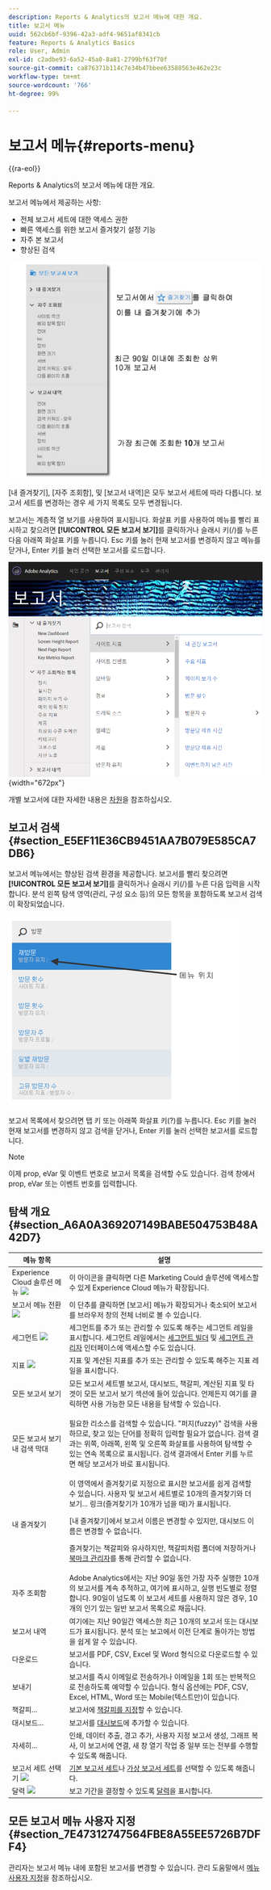 ```yaml
---
description: Reports & Analytics의 보고서 메뉴에 대한 개요.
title: 보고서 메뉴
uuid: 562cb6bf-9396-42a3-adf4-9651af8341cb
feature: Reports & Analytics Basics
role: User, Admin
exl-id: c2adbe93-6a52-45a0-8a81-2799bf63f70f
source-git-commit: ca876371b114c7e34b47bbee63588563e462e23c
workflow-type: tm+mt
source-wordcount: '766'
ht-degree: 99%

---
```


# 보고서 메뉴{#reports-menu}

{{ra-eol}}

Reports &amp; Analytics의 보고서 메뉴에 대한 개요.

보고서 메뉴에서 제공하는 사항:

* 전체 보고서 세트에 대한 액세스 권한
* 빠른 액세스를 위한 보고서 즐겨찾기 설정 기능
* 자주 본 보고서
* 향상된 검색

![](assets/menu-mainnav.png)

[내 즐겨찾기], [자주 조회함], 및 [보고서 내역]은 모두 보고서 세트에 따라 다릅니다. 보고서 세트를 변경하는 경우 세 가지 목록도 모두 변경됩니다.

보고서는 계층적 열 보기를 사용하여 표시됩니다. 화살표 키를 사용하여 메뉴를 빨리 표시하고 찾으려면 **[!UICONTROL 모든 보고서 보기]**&#x200B;를 클릭하거나 슬래시 키(/)를 누른 다음 아래쪽 화살표 키를 누릅니다. Esc 키를 눌러 현재 보고서를 변경하지 않고 메뉴를 닫거나, Enter 키를 눌러 선택한 보고서를 로드합니다.

![](assets/reports-landing.png){width="672px"}

개별 보고서에 대한 자세한 내용은 [차원](/help/components/dimensions/overview.md)을 참조하십시오.

## 보고서 검색 {#section_E5EF11E36CB9451AA7B079E585CA7DB6}

보고서 메뉴에서는 향상된 검색 환경을 제공합니다. 보고서를 빨리 찾으려면 **[!UICONTROL 모든 보고서 보기]**&#x200B;를 클릭하거나 슬래시 키(/)를 누른 다음 입력을 시작합니다. 분석 왼쪽 탐색 영역(관리, 구성 요소 등)의 모든 항목을 포함하도록 보고서 검색이 확장되었습니다.

![](assets/menu-search.png)

보고서 목록에서 찾으려면 탭 키 또는 아래쪽 화살표 키(?)를 누릅니다. Esc 키를 눌러 현재 보고서를 변경하지 않고 검색을 닫거나, Enter 키를 눌러 선택한 보고서를 로드합니다.

>[!NOTE]
>
>이제 prop, eVar 및 이벤트 번호로 보고서 목록을 검색할 수도 있습니다. 검색 창에서 prop, eVar 또는 이벤트 번호를 입력합니다.

## 탐색 개요 {#section_A6A0A369207149BABE504753B48A42D7}

<table id="table_3BA295966BBC4C94ABDC3718D1894698"> 
 <thead> 
  <tr> 
   <th colname="col1" class="entry"> 메뉴 항목 </th> 
   <th colname="col2" class="entry"> 설명 </th> 
  </tr>
 </thead>
 <tbody> 
  <tr> 
   <td colname="col1">Experience Cloud 솔루션 메뉴 <img placement="inline"  src="https://spectrum.adobe.com/static/icons/workflow_18/Smock_Apps_18_N.svg" width="15px" id="image_B75D0F6991F74389A77068D999C9A910" /> </td> 
   <td colname="col2"> 이 아이콘을 클릭하면 다른 Marketing Could 솔루션에 액세스할 수 있게 Experience Cloud 메뉴가 확장됩니다. </td> 
  </tr> 
  <tr> 
   <td colname="col1">보고서 메뉴 전환 <img placement="inline"  src="https://spectrum.adobe.com/static/icons/workflow_18/Smock_Report_18_N.svg" id="image_32296B71E82C4694821D99867305F5FE" width="15px" /> </td> 
   <td colname="col2"> 이 단추를 클릭하면 [보고서] 메뉴가 확장되거나 축소되어 보고서를 브라우저 창의 전체 너비로 볼 수 있습니다. </td> 
  </tr> 
  <tr> 
   <td colname="col1"><span class="uicontrol">세그먼트 <img placement="inline"  src="https://spectrum.adobe.com/static/icons/workflow_18/Smock_Segmentation_18_N.svg" width="15px" id="image_6BF461356C8640EA8E93B74092320E91" /></span> </td> 
   <td colname="col2">세그먼트를 추가 또는 관리할 수 있도록 해주는 세그먼트 레일을 표시합니다. 세그먼트 레일에서는 <a href="/help/components/segmentation/segmentation-workflow/seg-build.md"  >세그먼트 빌더</a> 및 <a href="https://experienceleague.adobe.com/docs/analytics/components/segmentation/segmentation-workflow/seg-manage.html"  >세그먼트 관리자</a> 인터페이스에 액세스할 수도 있습니다. </td> 
  </tr> 
  <tr> 
   <td colname="col1"><span class="uicontrol">지표 <img placement="inline"  src="https://spectrum.adobe.com/static/icons/workflow_18/Smock_Event_18_N.svg" width="15px" id="image_88620CB8A9CC4BC3BE4CE30BDA727512" /></span> </td> 
   <td colname="col2"> 지표 및 계산된 지표를 추가 또는 관리할 수 있도록 해주는 지표 레일을 표시합니다. </td> 
  </tr> 
  <tr> 
   <td colname="col1"><span class="uicontrol"> 모든 보고서 보기</span> </td> 
   <td colname="col2">모든 보고서 세트별 보고서, 대시보드, 책갈피, 계산된 지표 및 타겟이 <span class="uicontrol">모든 보고서 보기</span> 섹션에 들어 있습니다. 언제든지 여기를 클릭하면 사용 가능한 모든 내용을 탐색할 수 있습니다. </td> 
  </tr> 
  <tr> 
   <td colname="col1"><span class="uicontrol">모든 보고서 보기</span> 내 검색 막대 </td> 
   <td colname="col2"> <p> 필요한 리소스를 검색할 수 있습니다. "퍼지(fuzzy)" 검색을 사용하므로, 찾고 있는 단어를 정확히 입력할 필요가 없습니다. 검색 결과는 위쪽, 아래쪽, 왼쪽 및 오른쪽 화살표를 사용하여 탐색할 수 있는 연속 목록으로 표시됩니다. 검색 결과에서 <span class="uicontrol">Enter</span> 키를 누르면 해당 보고서가 바로 표시됩니다. </p> </td> 
  </tr> 
  <tr> 
   <td colname="col1"><span class="uicontrol">내 즐겨찾기</span> </td> 
   <td colname="col2">이 영역에서 <span class="uicontrol">즐겨찾기로 지정</span>으로 표시한 보고서를 쉽게 검색할 수 있습니다. 사용자 및 보고서 세트별로 10개의 즐겨찾기와 <span class="uicontrol">더 보기...</span> 링크(즐겨찾기가 10개가 넘을 때)가 표시됩니다. <p>[내 즐겨찾기]에서 보고서 이름은 변경할 수 있지만, 대시보드 이름은 변경할 수 없습니다. </p> <p>즐겨찾기는 책갈피와 유사하지만, 책갈피처럼 폴더에 저장하거나 <a href="/help/analyze/reports-analytics/bookmarks.md"  > 북마크 관리자</a>를 통해 관리할 수 없습니다. </p> </td> 
  </tr> 
  <tr> 
   <td colname="col1"><span class="uicontrol"> 자주 조회함</span> </td> 
   <td colname="col2"> Adobe Analytics에서는 지난 90일 동안 가장 자주 실행한 10개의 보고서를 계속 추적하고, 여기에 표시하고, 실행 빈도별로 정렬합니다. 90일이 넘도록 이 보고서 세트를 사용하지 않은 경우, 10개의 인기 있는 일반 보고서 목록으로 채웁니다. </td> 
  </tr> 
  <tr> 
   <td colname="col1"><span class="uicontrol"> 보고서 내역</span> </td> 
   <td colname="col2"> 여기에는 지난 90일간 액세스한 최근 10개의 보고서 또는 대시보드가 표시됩니다. 분석 또는 보고에서 이전 단계로 돌아가는 방법을 쉽게 알 수 있습니다. </td> 
  </tr> 
  <tr> 
   <td colname="col1"><span class="uicontrol"> 다운로드</span> </td> 
   <td colname="col2">보고서를 PDF, CSV, Excel 및 Word 형식으로 다운로드할 수 있습니다. </td> 
  </tr> 
  <tr> 
   <td colname="col1"><span class="uicontrol"> 보내기</span> </td> 
   <td colname="col2">보고서를 즉시 이메일로 전송하거나 이메일을 1회 또는 반복적으로 전송하도록 예약할 수 있습니다. 형식 옵션에는 PDF, CSV, Excel, HTML, Word 또는 Mobile(텍스트만)이 있습니다.</td> 
  </tr> 
  <tr> 
   <td colname="col1"><span class="uicontrol"> 책갈피...</span> </td> 
   <td colname="col2">보고서에 <a href="/help/analyze/reports-analytics/bookmarks.md"  >책갈피를 지정</a>할 수 있습니다. </td> 
  </tr> 
  <tr> 
   <td colname="col1"><span class="uicontrol"> 대시보드</span>... </td> 
   <td colname="col2">보고서를 <a href="/help/analyze/reports-analytics/dashboard.md"  > 대시보드</a>에 추가할 수 있습니다. </td> 
  </tr> 
  <tr> 
   <td colname="col1"><span class="uicontrol"> 자세히...</span> </td> 
   <td colname="col2"> 인쇄, 데이터 추출, 경고 추가, 사용자 지정 보고서 생성, 그래프 복사, 이 보고서에 연결, 새 창 열기 작업 중 일부 또는 전부를 수행할 수 있도록 해줍니다. </td> 
  </tr> 
  <tr> 
   <td colname="col1">보고서 세트 선택기 <img placement="inline"  src="https://spectrum.adobe.com/static/icons/workflow_18/Smock_Data_18_N.svg" width="15px" id="image_9F64944D46574B2AA38D81A7C82C4AC4" /> </td> 
   <td colname="col2"><a href="https://experienceleague.adobe.com/docs/analytics/admin/manage-report-suites/report-suites-admin.html"  >기본 보고서 세트</a>나 <a href="https://experienceleague.adobe.com/docs/analytics/components/virtual-report-suites/vrs-about.html"  >가상 보고서 세트</a>를 선택할 수 있도록 해줍니다. </td> 
  </tr> 
  <tr> 
   <td colname="col1">달력 <img placement="inline"  src="https://spectrum.adobe.com/static/icons/workflow_18/Smock_Calendar_18_N.svg" width="15px" id="image_C5E4F87F964C4C3E98496D38A1123502" /> </td> 
   <td colname="col2">보고 기간을 결정할 수 있도록 <a href="/help/analyze/reports-analytics/overview/report-overview.md#section_8C6C4AD84D9043E8ABD53FF8F645AAB1"  >달력</a>을 표시합니다. </td> 
  </tr> 
 </tbody> 
</table>

## 모든 보고서 메뉴 사용자 지정 {#section_7E47312747564FBE8A55EE5726B7DFF4}

관리자는 보고서 메뉴 내에 포함된 보고서를 변경할 수 있습니다. 관리 도움말에서 [메뉴 사용자 지정](https://experienceleague.adobe.com/docs/analytics/admin/admin-tools/customize-menus.html)을 참조하십시오.
